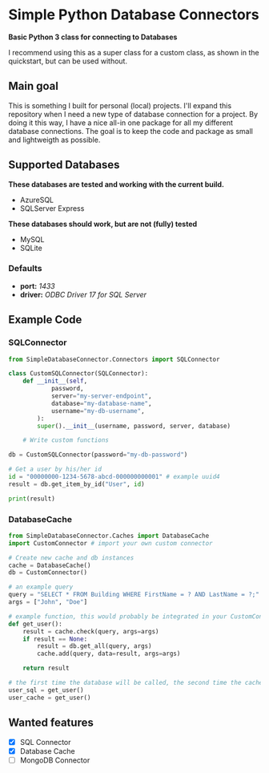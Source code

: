# Simple Python Database Connectors
__Basic Python 3 class for connecting to Databases__

I recommend using this as a super class for a custom class, as shown in the quickstart, but can be used without.

## Main goal
This is something I built for personal (local) projects. I'll expand this repository when I need a new type of database connection for a project. By doing it this way, I have a nice all-in one package for all my different database connections. The goal is to keep the code and package as small and lightweigth as possible.

## Supported Databases
__These databases are tested and working with the current build.__

- AzureSQL
- SQLServer Express 

__These databases should work, but are not (fully) tested__
- MySQL
- SQLite

### Defaults
- __port:__ _1433_
- __driver:__ _ODBC Driver 17 for SQL Server_

## Example Code

### SQLConnector
```python
from SimpleDatabaseConnector.Connectors import SQLConnector

class CustomSQLConnector(SQLConnector):
    def __init__(self,
            password,
            server="my-server-endpoint",
            database="my-database-name",
            username="my-db-username",
        ):
        super().__init__(username, password, server, database)

    # Write custom functions

db = CustomSQLConnector(password="my-db-password")

# Get a user by his/her id
id = "00000000-1234-5678-abcd-000000000001" # example uuid4
result = db.get_item_by_id("User", id)

print(result)
```

### DatabaseCache
```python
from SimpleDatabaseConnector.Caches import DatabaseCache
import CustomConnector # import your own custom connector

# Create new cache and db instances
cache = DatabaseCache()
db = CustomConnector()

# an example query
query = "SELECT * FROM Building WHERE FirstName = ? AND LastName = ?;"
args = ["John", "Doe"]

# example function, this would probably be integrated in your CustomConnector
def get_user():
    result = cache.check(query, args=args)
    if result == None:
        result = db.get_all(query, args)
        cache.add(query, data=result, args=args)

    return result

# the first time the database will be called, the second time the cache will be used
user_sql = get_user()
user_cache = get_user()
```

## Wanted features
- [x] SQL Connector
- [x] Database Cache
- [ ] MongoDB Connector